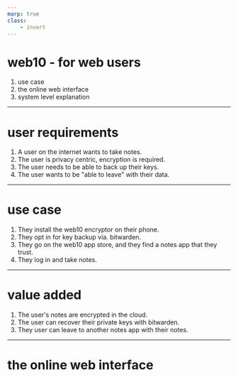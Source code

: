 ```yaml
---
marp: true
class: 
    - invert
---
```


# web10 - for web users

1. use case
2. the online web interface
3. system level explanation

---


# user requirements

1. A user on the internet wants to take notes.
2. The user is privacy centric, encryption is required.
3. The user needs to be able to back up their keys.
4. The user wants to be "able to leave" with their data.

---

# use case

1. They install the web10 encryptor on their phone.
2. They opt in for key backup via. bitwarden.
3. They go on the web10 app store, and they find a notes app that they trust.
4. They log in and take notes. 

---

# value added

1. The user's notes are encrypted in the cloud.
2. The user can recover their private keys with bitwarden.
3. They user can leave to another notes app with their notes.

---

# the online web interface
